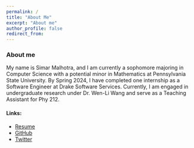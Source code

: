 ```yaml
---
permalink: /
title: "About Me"
excerpt: "About me"
author_profile: false
redirect_from:
---
```


### About me

My name is Simar Malhotra, and I am currently a sophomore majoring in Computer Science with a potential minor in Mathematics at Pennsylvania State University. By Spring 2024, I have completed one internship as a Software Engineer at Drake Software Services. Currently, I am engaged in undergraduate research under Dr. Wen-Li Wang and serve as a Teaching Assistant for Phy 212.

#### Links:

- [Resume](./resume/resume.png)
- [GitHub](https://github.com/Simar-malhotra09)
- [Twitter](https://twitter.com/osaka_azumanger)
